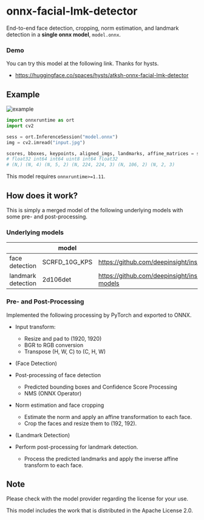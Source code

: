 # onnx-facial-lmk-detector
End-to-end face detection, cropping, norm estimation, and landmark detection in a **single onnx model**, `model.onnx`.

### Demo
You can try this model at the following link. Thanks for hysts.

- https://huggingface.co/spaces/hysts/atksh-onnx-facial-lmk-detector

## Example

![example](https://raw.githubusercontent.com/atksh/onnx-facial-lmk-detector/6ea090532acce1c228d1f860d27708d450416475/output.png?token=GHSAT0AAAAAABHJHGPX4XIAJZ4ALEVWPJTIYSJ6HKQ)

```python
import onnxruntime as ort
import cv2

sess = ort.InferenceSession("model.onnx")
img = cv2.imread("input.jpg")

scores, bboxes, keypoints, aligned_imgs, landmarks, affine_matrices = sess.run(None, {"input": img})
# float32 int64 int64 uint8 int64 float32
# (N,) (N, 4) (N, 5, 2) (N, 224, 224, 3) (N, 106, 2) (N, 2, 3)
```

This model requires `onnxruntime>=1.11`.

## How does it work?

This is simply a merged model of the following underlying models with some pre- and post-processing.

### Underlying models

|                    | model         | reference                                                                                                   |
| ------------------ | ------------- | ----------------------------------------------------------------------------------------------------------- |
| face detection     | SCRFD_10G_KPS | https://github.com/deepinsight/insightface/tree/master/detection/scrfd#pretrained-models                    |
| landmark detection | 2d106det      | https://github.com/deepinsight/insightface/blob/master/alignment/coordinate_reg/README.md#pretrained-models |

### Pre- and Post-Processing

Implemented the following processing by PyTorch and exported to ONNX.

- Input transform:

  - Resize and pad to (1920, 1920)
  - BGR to RGB conversion
  - Transpose (H, W, C) to (C, H, W)

- (Face Detection)
- Post-processing of face detection

  - Predicted bounding boxes and Confidence Score Processing
  - NMS (ONNX Operator)

- Norm estimation and face cropping

  - Estimate the norm and apply an affine transformation to each face.
  - Crop the faces and resize them to (192, 192).

- (Landmark Detection)
- Perform post-processing for landmark detection.

  - Process the predicted landmarks and apply the inverse affine transform to each face.

## Note

Please check with the model provider regarding the license for your use.

This model includes the work that is distributed in the Apache License 2.0.
